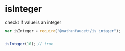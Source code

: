 isInteger
=======

checks if value is an integer

```javascript
var isInteger = require("@nathanfaucett/is_integer");


isInteger(10); // true
```
